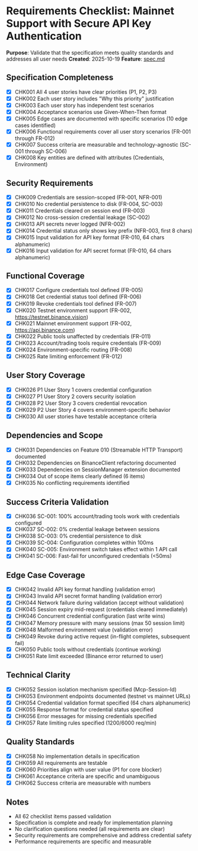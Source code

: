 # Requirements Checklist: Mainnet Support with Secure API Key Authentication

**Purpose**: Validate that the specification meets quality standards and addresses all user needs
**Created**: 2025-10-19
**Feature**: [spec.md](../spec.md)

## Specification Completeness

- [x] CHK001 All 4 user stories have clear priorities (P1, P2, P3)
- [x] CHK002 Each user story includes "Why this priority" justification
- [x] CHK003 Each user story has independent test scenarios
- [x] CHK004 Acceptance scenarios use Given-When-Then format
- [x] CHK005 Edge cases are documented with specific scenarios (10 edge cases identified)
- [x] CHK006 Functional requirements cover all user story scenarios (FR-001 through FR-012)
- [x] CHK007 Success criteria are measurable and technology-agnostic (SC-001 through SC-006)
- [x] CHK008 Key entities are defined with attributes (Credentials, Environment)

## Security Requirements

- [x] CHK009 Credentials are session-scoped (FR-001, NFR-001)
- [x] CHK010 No credential persistence to disk (FR-004, SC-003)
- [x] CHK011 Credentials cleared on session end (FR-003)
- [x] CHK012 No cross-session credential leakage (SC-002)
- [x] CHK013 API secrets never logged (NFR-002)
- [x] CHK014 Credential status only shows key prefix (NFR-003, first 8 chars)
- [x] CHK015 Input validation for API key format (FR-010, 64 chars alphanumeric)
- [x] CHK016 Input validation for API secret format (FR-010, 64 chars alphanumeric)

## Functional Coverage

- [x] CHK017 Configure credentials tool defined (FR-005)
- [x] CHK018 Get credential status tool defined (FR-006)
- [x] CHK019 Revoke credentials tool defined (FR-007)
- [x] CHK020 Testnet environment support (FR-002, https://testnet.binance.vision)
- [x] CHK021 Mainnet environment support (FR-002, https://api.binance.com)
- [x] CHK022 Public tools unaffected by credentials (FR-011)
- [x] CHK023 Account/trading tools require credentials (FR-009)
- [x] CHK024 Environment-specific routing (FR-008)
- [x] CHK025 Rate limiting enforcement (FR-012)

## User Story Coverage

- [x] CHK026 P1 User Story 1 covers credential configuration
- [x] CHK027 P1 User Story 2 covers security isolation
- [x] CHK028 P2 User Story 3 covers credential revocation
- [x] CHK029 P2 User Story 4 covers environment-specific behavior
- [x] CHK030 All user stories have testable acceptance criteria

## Dependencies and Scope

- [x] CHK031 Dependencies on Feature 010 (Streamable HTTP Transport) documented
- [x] CHK032 Dependencies on BinanceClient refactoring documented
- [x] CHK033 Dependencies on SessionManager extension documented
- [x] CHK034 Out of scope items clearly defined (6 items)
- [x] CHK035 No conflicting requirements identified

## Success Criteria Validation

- [x] CHK036 SC-001: 100% account/trading tools work with credentials configured
- [x] CHK037 SC-002: 0% credential leakage between sessions
- [x] CHK038 SC-003: 0% credential persistence to disk
- [x] CHK039 SC-004: Configuration completes within 100ms
- [x] CHK040 SC-005: Environment switch takes effect within 1 API call
- [x] CHK041 SC-006: Fast-fail for unconfigured credentials (<50ms)

## Edge Case Coverage

- [x] CHK042 Invalid API key format handling (validation error)
- [x] CHK043 Invalid API secret format handling (validation error)
- [x] CHK044 Network failure during validation (accept without validation)
- [x] CHK045 Session expiry mid-request (credentials cleared immediately)
- [x] CHK046 Concurrent credential configuration (last write wins)
- [x] CHK047 Memory pressure with many sessions (max 50 session limit)
- [x] CHK048 Malformed environment value (validation error)
- [x] CHK049 Revoke during active request (in-flight completes, subsequent fail)
- [x] CHK050 Public tools without credentials (continue working)
- [x] CHK051 Rate limit exceeded (Binance error returned to user)

## Technical Clarity

- [x] CHK052 Session isolation mechanism specified (Mcp-Session-Id)
- [x] CHK053 Environment endpoints documented (testnet vs mainnet URLs)
- [x] CHK054 Credential validation format specified (64 chars alphanumeric)
- [x] CHK055 Response format for credential status specified
- [x] CHK056 Error messages for missing credentials specified
- [x] CHK057 Rate limiting rules specified (1200/6000 req/min)

## Quality Standards

- [x] CHK058 No implementation details in specification
- [x] CHK059 All requirements are testable
- [x] CHK060 Priorities align with user value (P1 for core blocker)
- [x] CHK061 Acceptance criteria are specific and unambiguous
- [x] CHK062 Success criteria are measurable with numbers

## Notes

- All 62 checklist items passed validation
- Specification is complete and ready for implementation planning
- No clarification questions needed (all requirements are clear)
- Security requirements are comprehensive and address credential safety
- Performance requirements are specific and measurable
